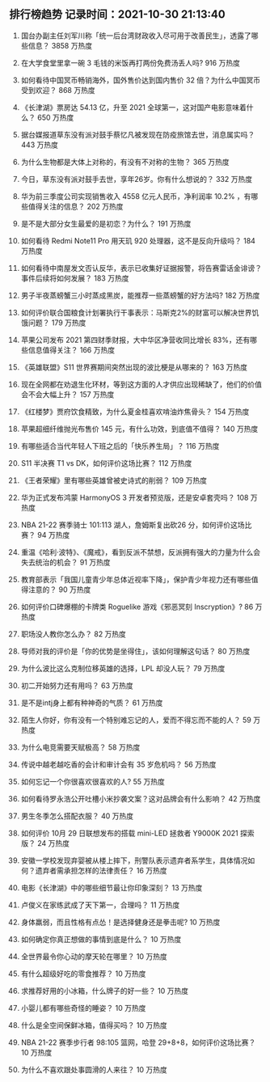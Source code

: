 
## 排行榜趋势 记录时间：2021-10-30 21:13:40
  
  1. 国台办副主任刘军川称「统一后台湾财政收入尽可用于改善民生」，透露了哪些信息？ 3858 万热度
    
  2. 在大学食堂里拿一碗 3 毛钱的米饭再打两份免费汤丢人吗? 916 万热度
    
  3. 如何看待中国冥币畅销海外，国外售价达到国内售价 32 倍？为什么中国冥币受到欢迎？ 868 万热度
    
  4. 《长津湖》票房达 54.13 亿，升至 2021 全球第一，这对国产电影意味着什么？ 650 万热度
    
  5. 据台媒报道草东没有派对鼓手蔡忆凡被发现在防疫旅馆去世，消息属实吗？ 443 万热度
    
  6. 为什么生物都是大体上对称的，有没有不对称的生物？ 365 万热度
    
  7. 今日，草东没有派对鼓手去世，享年26岁。你有什么想说的？ 332 万热度
    
  8. 华为前三季度公司实现销售收入 4558 亿元人民币，净利润率 10.2% ，有哪些值得关注的信息？ 202 万热度
    
  9. 是不是大部分女生最爱的是初恋？为什么？ 191 万热度
    
  10. 如何看待 Redmi Note11 Pro 用天玑 920 处理器，这不是反向升级吗？ 184 万热度
    
  11. 如何看待中南屋发文否认反华，表示已收集好证据报警，将告赛雷话金诽谤？事件后续将如何发展？ 183 万热度
    
  12. 男子半夜蒸螃蟹三小时蒸成黑炭，能推荐一些蒸螃蟹的好方法吗? 182 万热度
    
  13. 如何评价联合国粮食计划署执行干事表示：马斯克2%的财富可以解决世界饥饿问题？ 179 万热度
    
  14. 苹果公司发布 2021 第四财季财报，大中华区净营收同比增长 83%，还有哪些信息值得关注？ 166 万热度
    
  15. 《英雄联盟》S11 世界赛期间突然出现的波比梗是从哪来的？ 163 万热度
    
  16. 现在全网都在劝退生化环材，等到这方面的人才供应出现稀缺了，他们的价值会不会大幅上升？ 157 万热度
    
  17. 《红楼梦》贾府饮食精致，为什么夏金桂喜欢啃油炸焦骨头？ 154 万热度
    
  18. 苹果超细纤维抛光布售价 145 元，有什么功效，到底值不值得？ 140 万热度
    
  19. 有哪些适合当代年轻人下班之后的「快乐养生局」？ 116 万热度
    
  20. S11 半决赛 T1 vs DK，如何评价这场比赛？ 112 万热度
    
  21. 《王者荣耀》里有哪些英雄曾被史诗式的削弱？ 109 万热度
    
  22. 华为正式发布鸿蒙 HarmonyOS 3 开发者预览版，还是安卓套壳吗？ 108 万热度
    
  23. NBA 21-22 赛季骑士 101:113 湖人，詹姆斯复出砍26 分，如何评价这场比赛？ 94 万热度
    
  24. 重温《哈利·波特》、《魔戒》，看到反派不禁想，反派拥有强大的力量为什么会失去统治的机会？ 91 万热度
    
  25. 教育部表示「我国儿童青少年总体近视率下降」，保护青少年视力还有哪些值得注意的？ 90 万热度
    
  26. 如何评价口碑爆棚的卡牌类 Roguelike 游戏《邪恶冥刻 Inscryption》? 86 万热度
    
  27. 职场没人教你怎么办？ 82 万热度
    
  28. 导师对我的评价是「你的优势是坐得住」，该如何理解这句话？ 80 万热度
    
  29. 为什么波比这么克制位移英雄的选择，LPL 却没人玩？ 79 万热度
    
  30. 初二开始努力还有用吗？ 63 万热度
    
  31. 是不是intj身上都有种神奇的气质？ 61 万热度
    
  32. 陌生人你好，你有没有一个特别难忘记的人，爱而不得忘而不能的人？ 59 万热度
    
  33. 为什么电竞需要天赋极高？ 58 万热度
    
  34. 传说中越老越吃香的会计和审计会有 35 岁危机吗？ 56 万热度
    
  35. 如何忘记一个你很喜欢很喜欢的人? 55 万热度
    
  36. 如何看待罗永浩公开吐槽小米抄袭文案？这对品牌会有什么影响？ 42 万热度
    
  37. 男生冬季怎么搭配衣服？ 40 万热度
    
  38. 如何评价 10月 29 日联想发布的搭载 mini-LED 拯救者 Y9000K 2021 探索版？ 24 万热度
    
  39. 安徽一学校发现弃婴被从楼上摔下，刑警队表示遗弃者系学生，具体情况如何？遗弃者需承担怎样的法律责任？ 16 万热度
    
  40. 电影《长津湖》中的哪些细节最让你印象深刻？ 13 万热度
    
  41. 卢俊义在家练武成了天下第一，合理吗？ 11 万热度
    
  42. 身体羸弱，而且性格有点怂！是选择健身还是拳击呢? 10 万热度
    
  43. 如何确定你真正想做的事情到底是什么？ 10 万热度
    
  44. 全世界最令你心动的摩天轮在哪里？ 10 万热度
    
  45. 有什么超级好吃的零食推荐？ 10 万热度
    
  46. 求推荐好用的小冰箱，什么牌子的好一些？ 10 万热度
    
  47. 小婴儿都有哪些奇怪的睡姿？ 10 万热度
    
  48. 什么是全空间保鲜冰箱，值得买吗？ 10 万热度
    
  49. NBA 21-22 赛季步行者 98:105 篮网，哈登 29+8+8，如何评价这场比赛？ 10 万热度
    
  50. 为什么不喜欢跟处事圆滑的人来往？ 10 万热度
    